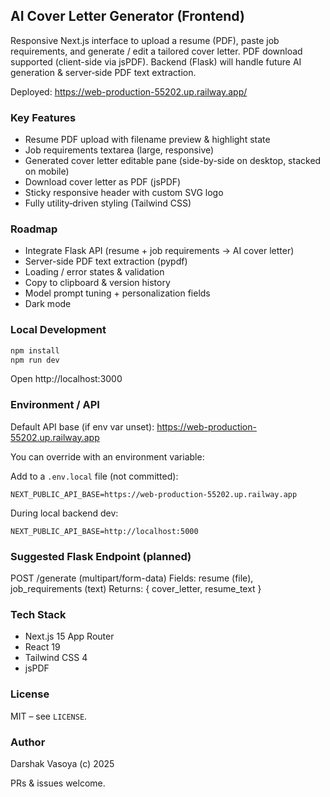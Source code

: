 ## AI Cover Letter Generator (Frontend)

Responsive Next.js interface to upload a resume (PDF), paste job requirements, and generate / edit a tailored cover letter. PDF download supported (client-side via jsPDF). Backend (Flask) will handle future AI generation & server‑side PDF text extraction.

Deployed: https://web-production-55202.up.railway.app/

### Key Features
- Resume PDF upload with filename preview & highlight state
- Job requirements textarea (large, responsive)
- Generated cover letter editable pane (side-by-side on desktop, stacked on mobile)
- Download cover letter as PDF (jsPDF)
- Sticky responsive header with custom SVG logo
- Fully utility‑driven styling (Tailwind CSS)

### Roadmap
- Integrate Flask API (resume + job requirements → AI cover letter)
- Server-side PDF text extraction (pypdf)
- Loading / error states & validation
- Copy to clipboard & version history
- Model prompt tuning + personalization fields
- Dark mode

### Local Development
```bash
npm install
npm run dev
```
Open http://localhost:3000

### Environment / API
Default API base (if env var unset): https://web-production-55202.up.railway.app

You can override with an environment variable:

Add to a `.env.local` file (not committed):
```
NEXT_PUBLIC_API_BASE=https://web-production-55202.up.railway.app
```
During local backend dev:
```
NEXT_PUBLIC_API_BASE=http://localhost:5000
```

### Suggested Flask Endpoint (planned)
POST /generate (multipart/form-data)
Fields: resume (file), job_requirements (text)
Returns: { cover_letter, resume_text }

### Tech Stack
- Next.js 15 App Router
- React 19
- Tailwind CSS 4
- jsPDF

### License
MIT – see `LICENSE`.

### Author
Darshak Vasoya (c) 2025

PRs & issues welcome.
